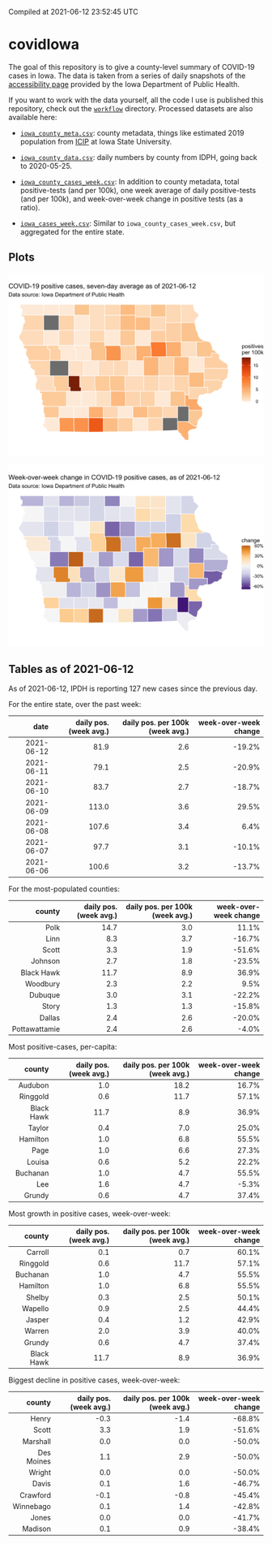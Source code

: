 Compiled at 2021-06-12 23:52:45 UTC

<!-- README.md is generated from README.Rmd. Please edit that file -->

# covidIowa

<!-- badges: start -->

<!-- badges: end -->

The goal of this repository is to give a county-level summary of
COVID-19 cases in Iowa. The data is taken from a series of daily
snapshots of the [accessibility
page](https://coronavirus.iowa.gov/pages/access) provided by the Iowa
Department of Public Health.

If you want to work with the data yourself, all the code I use is
published this repository, check out the [`workflow`](workflow)
directory. Processed datasets are also available here:

  - [`iowa_county_meta.csv`](https://raw.githubusercontent.com/ijlyttle/covidIowa/master/workflow/data/99-publish/iowa_county_meta.csv):
    county metadata, things like estimated 2019 population from
    [ICIP](https://www.icip.iastate.edu/tables/population/counties-estimates)
    at Iowa State University.

  - [`iowa_county_data.csv`](https://raw.githubusercontent.com/ijlyttle/covidIowa/master/workflow/data/99-publish/iowa_county_data.csv):
    daily numbers by county from IDPH, going back to 2020-05-25.

  - [`iowa_county_cases_week.csv`](https://raw.githubusercontent.com/ijlyttle/covidIowa/master/workflow/data/99-publish/iowa_county_data.csv):
    In addition to county metadata, total positive-tests (and per 100k),
    one week average of daily positive-tests (and per 100k), and
    week-over-week change in positive tests (as a ratio).

  - [`iowa_cases_week.csv`](https://raw.githubusercontent.com/ijlyttle/covidIowa/master/workflow/data/99-publish/iowa_cases_week.csv):
    Similar to `iowa_county_cases_week.csv`, but aggregated for the
    entire state.

## Plots

![](workflow/data/99-publish/iowa_cases.png)

![](workflow/data/99-publish/iowa_change.png)

## Tables as of 2021-06-12

As of 2021-06-12, IPDH is reporting 127 new cases since the previous
day.

For the entire state, over the past week:

|       date | daily pos. (week avg.) | daily pos. per 100k (week avg.) | week-over-week change |
| ---------: | ---------------------: | ------------------------------: | --------------------: |
| 2021-06-12 |                   81.9 |                             2.6 |               \-19.2% |
| 2021-06-11 |                   79.1 |                             2.5 |               \-20.9% |
| 2021-06-10 |                   83.7 |                             2.7 |               \-18.7% |
| 2021-06-09 |                  113.0 |                             3.6 |                 29.5% |
| 2021-06-08 |                  107.6 |                             3.4 |                  6.4% |
| 2021-06-07 |                   97.7 |                             3.1 |               \-10.1% |
| 2021-06-06 |                  100.6 |                             3.2 |               \-13.7% |

For the most-populated counties:

|        county | daily pos. (week avg.) | daily pos. per 100k (week avg.) | week-over-week change |
| ------------: | ---------------------: | ------------------------------: | --------------------: |
|          Polk |                   14.7 |                             3.0 |                 11.1% |
|          Linn |                    8.3 |                             3.7 |               \-16.7% |
|         Scott |                    3.3 |                             1.9 |               \-51.6% |
|       Johnson |                    2.7 |                             1.8 |               \-23.5% |
|    Black Hawk |                   11.7 |                             8.9 |                 36.9% |
|      Woodbury |                    2.3 |                             2.2 |                  9.5% |
|       Dubuque |                    3.0 |                             3.1 |               \-22.2% |
|         Story |                    1.3 |                             1.3 |               \-15.8% |
|        Dallas |                    2.4 |                             2.6 |               \-20.0% |
| Pottawattamie |                    2.4 |                             2.6 |                \-4.0% |

Most positive-cases, per-capita:

|     county | daily pos. (week avg.) | daily pos. per 100k (week avg.) | week-over-week change |
| ---------: | ---------------------: | ------------------------------: | --------------------: |
|    Audubon |                    1.0 |                            18.2 |                 16.7% |
|   Ringgold |                    0.6 |                            11.7 |                 57.1% |
| Black Hawk |                   11.7 |                             8.9 |                 36.9% |
|     Taylor |                    0.4 |                             7.0 |                 25.0% |
|   Hamilton |                    1.0 |                             6.8 |                 55.5% |
|       Page |                    1.0 |                             6.6 |                 27.3% |
|     Louisa |                    0.6 |                             5.2 |                 22.2% |
|   Buchanan |                    1.0 |                             4.7 |                 55.5% |
|        Lee |                    1.6 |                             4.7 |                \-5.3% |
|     Grundy |                    0.6 |                             4.7 |                 37.4% |

Most growth in positive cases, week-over-week:

|     county | daily pos. (week avg.) | daily pos. per 100k (week avg.) | week-over-week change |
| ---------: | ---------------------: | ------------------------------: | --------------------: |
|    Carroll |                    0.1 |                             0.7 |                 60.1% |
|   Ringgold |                    0.6 |                            11.7 |                 57.1% |
|   Buchanan |                    1.0 |                             4.7 |                 55.5% |
|   Hamilton |                    1.0 |                             6.8 |                 55.5% |
|     Shelby |                    0.3 |                             2.5 |                 50.1% |
|    Wapello |                    0.9 |                             2.5 |                 44.4% |
|     Jasper |                    0.4 |                             1.2 |                 42.9% |
|     Warren |                    2.0 |                             3.9 |                 40.0% |
|     Grundy |                    0.6 |                             4.7 |                 37.4% |
| Black Hawk |                   11.7 |                             8.9 |                 36.9% |

Biggest decline in positive cases, week-over-week:

|     county | daily pos. (week avg.) | daily pos. per 100k (week avg.) | week-over-week change |
| ---------: | ---------------------: | ------------------------------: | --------------------: |
|      Henry |                  \-0.3 |                           \-1.4 |               \-68.8% |
|      Scott |                    3.3 |                             1.9 |               \-51.6% |
|   Marshall |                    0.0 |                             0.0 |               \-50.0% |
| Des Moines |                    1.1 |                             2.9 |               \-50.0% |
|     Wright |                    0.0 |                             0.0 |               \-50.0% |
|      Davis |                    0.1 |                             1.6 |               \-46.7% |
|   Crawford |                  \-0.1 |                           \-0.8 |               \-45.4% |
|  Winnebago |                    0.1 |                             1.4 |               \-42.8% |
|      Jones |                    0.0 |                             0.0 |               \-41.7% |
|    Madison |                    0.1 |                             0.9 |               \-38.4% |
